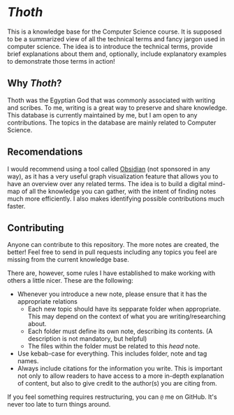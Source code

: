 # *Thoth*
This is a knowledge base for the Computer Science course. It is supposed to be a summarized view of all the technical terms and fancy jargon used in computer science.
The idea is to introduce the technical terms, provide brief explanations about them and, optionally, include explanatory examples to demonstrate those terms in action!

## Why *Thoth*?
Thoth was the Egyptian God that was commonly associated with writing and scribes. To me, writing is a great way to preserve and share knowledge. This database is currently maintained by me, but I am open to any contributions. The topics in the database are mainly related to Computer Science.

## Recomendations
I would recommend using a tool called [Obsidian](https://obsidian.md/) (not sponsored in any way), as it has a very useful graph visualization feature that allows you to have an overview over any related terms. The idea is to build a digital mind-map of all the knowledge you can gather, with the intent of finding notes much more efficiently. I also makes identifying possible contributions much faster.

## Contributing
Anyone can contribute to this repository. The more notes are created, the better! Feel free to send in pull requests including any topics you feel are missing from the current knowledge base.

There are, however, some rules I have established to make working with others a little nicer. These are the following:
* Whenever you introduce a new note, please ensure that it has the appropriate relations
	* Each new topic should have its sepparate folder when appropriate. This may depend on the context of what you are writing/researching about.
	* Each folder must define its own note, describing its contents. (A description is not mandatory, but helpful)
	* The files within the folder must be related to this *head* note.
* Use kebab-case for everything. This includes folder, note and tag names.
* Always include citations for the information you write. This is important not only to allow readers to have access to a more in-depth explanation of content, but also to give credit to the author(s) you are citing from.

If you feel something requires restructuring, you can `@` me on GitHub. It's never too late to turn things around.

